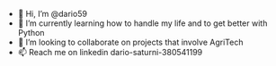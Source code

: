 - 👋 Hi, I’m @dario59
- 🌱 I’m currently learning how to handle my life and to get better with Python
- 💞️ I’m looking to collaborate on projects that involve AgriTech
- 📫 Reach me on linkedin dario-saturni-380541199
